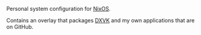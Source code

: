 Personal system configuration for [NixOS](https://nixos.org).

Contains an overlay that packages [DXVK](https://github.com/doitsujin/dxvk) and my own applications that are on GitHub.